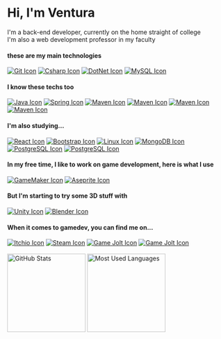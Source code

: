 <body>
    <div class="container">
        <div class="container-left" width="50">
            <h1>Hi, I'm Ventura</h1>
            <p>I'm a back-end developer, currently on the home straight of college <br>
              I'm also a web development professor in my faculty</p>
            <h4>these are my main technologies</h2>
            <div class="container-icons">
                <a href="https://en.wikipedia.org/wiki/Git" target="_blank"><img src="https://skillicons.dev/icons?i=git&theme-dark" alt="Git Icon"/></a>
                <a href="https://en.wikipedia.org/wiki/C_Sharp_(programming_language)" target="_blank"><img src="https://skillicons.dev/icons?i=cs&theme-dark" alt="Csharp Icon"/></a>
                <a href="https://en.wikipedia.org/wiki/.NET" target="_blank"><img src="https://skillicons.dev/icons?i=dotnet&theme-dark" alt="DotNet Icon"/></a>
                <a href="https://en.wikipedia.org/wiki/MySQL" target="_blank"><img src="https://skillicons.dev/icons?i=mysql&theme-dark" alt="MySQL Icon"/></a>
            </div>
            <h4>I know these techs too</h4>
            <div class="container-icons">
                <a href="https://en.wikipedia.org/wiki/Java_(programming_language)" target="_blank"><img src="https://skillicons.dev/icons?i=java&theme-dark" alt="Java Icon"></a>
                <a href="https://en.wikipedia.org/wiki/Spring_Framework" target="_blank"><img src="https://skillicons.dev/icons?i=spring&theme-dark" alt="Spring Icon"></a>
                <a href="https://en.wikipedia.org/wiki/Apache_Maven" target="_blank"><img src="https://skillicons.dev/icons?i=maven&theme-dark" alt="Maven Icon"></a>
                <a href="https://en.wikipedia.org/wiki/Apache_Maven" target="_blank"><img src="https://skillicons.dev/icons?i=html&theme-dark" alt="Maven Icon"></a>
                <a href="https://en.wikipedia.org/wiki/Apache_Maven" target="_blank"><img src="https://skillicons.dev/icons?i=css&theme-dark" alt="Maven Icon"></a>
                <a href="https://en.wikipedia.org/wiki/Apache_Maven" target="_blank"><img src="https://skillicons.dev/icons?i=js&theme-dark" alt="Maven Icon"></a>
            </div>
            <h4>I'm also studying...</h4>
            <div class="container-icons">
                <a href="https://en.wikipedia.org/wiki/React_(JavaScript_library)" target="_blank"><img src="https://skillicons.dev/icons?i=react&theme-dark" alt="React Icon"></a>
                <a href="https://en.wikipedia.org/wiki/Bootstrap_(front-end_framework)" target="_blank"><img src="https://skillicons.dev/icons?i=bootstrap&theme-dark" alt="Bootstrap Icon"></a>
                <a href="https://en.wikipedia.org/wiki/Linux" target="_blank"><img src="https://skillicons.dev/icons?i=linux&theme-dark" alt="Linux Icon"></a>
                <a href="https://en.wikipedia.org/wiki/MongoDB" target="_blank"><img src="https://skillicons.dev/icons?i=mongodb&theme-dark" alt="MongoDB Icon"></a>
                <a href="https://en.wikipedia.org/wiki/PostgreSQL" target="_blank"><img src="https://skillicons.dev/icons?i=postgres&theme-dark" alt="PostgreSQL Icon"></a>
                <a href="https://en.wikipedia.org/wiki/PostgreSQL" target="_blank"><img src="https://skillicons.dev/icons?i=docker&theme-dark" alt="PostgreSQL Icon"></a>
            </div>
            <h4>In my free time, I like to work on game development, here is what I use</h4>
            <div class="container-icons">
                <a href="https://en.wikipedia.org/wiki/GameMaker" target="_blank"><img src="https://img.shields.io/badge/Gamemaker-000000.svg?style=for-the-badge&logo=Gamemaker&logoColor=green" alt="GameMaker Icon"/></a>
                <a href="https://en.wikipedia.org/wiki/Aseprite" target="_blank"><img src="https://img.shields.io/badge/Aseprite-7D929E.svg?style=for-the-badge&logo=Aseprite&logoColor=black" alt="Aseprite Icon"/></a>
            </div>
            <h4>But I'm starting to try some 3D stuff with</h4>
            <div class="container-icons">
                <a href="https://en.wikipedia.org/wiki/Unity_(game_engine)" target="_blank"><img src="https://img.shields.io/badge/Unity-100000?style=for-the-badge&logo=unity&logoColor=white" alt="Unity Icon"/></a>
                <a href="https://en.wikipedia.org/wiki/Blender_(software)" target="_blank"><img src="https://img.shields.io/badge/blender-%23F5792A.svg?style=for-the-badge&logo=blender&logoColor=brown" alt="Blender Icon"/></a>
            </div>
            <h4>When it comes to gamedev, you can find me on...</h4>
            <div class="container-icons">
                <a href="https://afcventura.itch.io/" target="_blank"><img src="https://img.shields.io/badge/Itch.io-FA5C5C?style=for-the-badge&logo=itchdotio&logoColor=white" alt="Itchio Icon"></a>
                <a href="https://steamcommunity.com/profiles/76561198795887050/" target="_blank"><img src="https://img.shields.io/badge/Steam-000000?style=for-the-badge&logo=steam&logoColor=white" alt="Steam Icon"></a>
                <a href="https://gamejolt.com/@AFCVentura" target="_blank"><img src="https://img.shields.io/badge/Game%20Jolt-CCFF00?style=for-the-badge&logo=Game%20Jolt&logoColor=white" alt="Game Jolt Icon"></a>
                <a href="https://www.flickr.com/photos/199373549@N05/" target="_blank"><img src="https://img.shields.io/badge/Flickr-0063DC.svg?style=for-the-badge&logo=Flickr&logoColor=white" alt="Game Jolt Icon"></a>
            </div>
        </div>
        <br>
        <div> 
          <div>
            <img height="180" src="https://github-readme-stats.vercel.app/api?username=AFCVentura&&show_icons=true&theme=holi&hide=stars,issues,contribs&show=reviews" alt="GitHub Stats"/> 
            <img height="180" src="https://github-readme-stats.vercel.app/api/top-langs/?username=AFCVentura&layout=compact&include_all_commits=true&langs_count=6&hide_progress=false&theme=holi&exclude_repo=Asteroids,NoneJam8,Dark-Dungeon-Quest,ExerciciosGitHub" alt="Most Used Languages" class="stats">
          </div>
        </div>
    </div>
</body>
